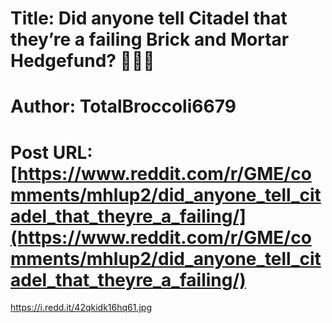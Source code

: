 # Title: Did anyone tell Citadel that they’re a failing Brick and Mortar Hedgefund? 🤣🤣🤣
# Author: TotalBroccoli6679
# Post URL: [https://www.reddit.com/r/GME/comments/mhlup2/did_anyone_tell_citadel_that_theyre_a_failing/](https://www.reddit.com/r/GME/comments/mhlup2/did_anyone_tell_citadel_that_theyre_a_failing/)


https://i.redd.it/42qkidk16hq61.jpg